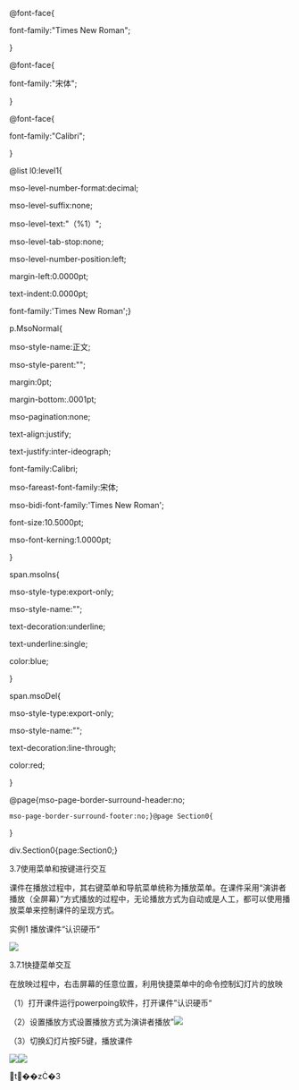 @font-face{

font-family:"Times New Roman";

}

@font-face{

font-family:"宋体";

}

@font-face{

font-family:"Calibri";

}

@list l0:level1{

mso-level-number-format:decimal;

mso-level-suffix:none;

mso-level-text:"（%1）";

mso-level-tab-stop:none;

mso-level-number-position:left;

margin-left:0.0000pt;

text-indent:0.0000pt;

font-family:'Times New Roman';}

p.MsoNormal{

mso-style-name:正文;

mso-style-parent:"";

margin:0pt;

margin-bottom:.0001pt;

mso-pagination:none;

text-align:justify;

text-justify:inter-ideograph;

font-family:Calibri;

mso-fareast-font-family:宋体;

mso-bidi-font-family:'Times New Roman';

font-size:10.5000pt;

mso-font-kerning:1.0000pt;

}

span.msoIns{

mso-style-type:export-only;

mso-style-name:"";

text-decoration:underline;

text-underline:single;

color:blue;

}

span.msoDel{

mso-style-type:export-only;

mso-style-name:"";

text-decoration:line-through;

color:red;

}

@page{mso-page-border-surround-header:no;

```
mso-page-border-surround-footer:no;}@page Section0{
```

}

div.Section0{page:Section0;}

3.7使用菜单和按键进行交互

课件在播放过程中，其右键菜单和导航菜单统称为播放菜单。在课件采用“演讲者播放（全屏幕）”方式播放的过程中，无论播放方式为自动或是人工，都可以使用播放菜单来控制课件的呈现方式。

实例1  播放课件“认识硬币“

![](file:///C:\Users\s\AppData\Local\Temp\ksohtml\wps1944.tmp.png)

3.7.1快捷菜单交互

在放映过程中，右击屏幕的任意位置，利用快捷菜单中的命令控制幻灯片的放映

（1）打开课件运行powerpoing软件，打开课件”认识硬币“

（2）设置播放方式设置播放方式为演讲者播放”![](file:///C:\Users\s\AppData\Local\Temp\ksohtml\wps1955.tmp.jpg)

（3）切换幻灯片按F5键，播放课件

![](file:///C:\Users\s\AppData\Local\Temp\ksohtml\wps1965.tmp.png)![](file:///C:\Users\s\AppData\Local\Temp\ksohtml\wps1966.tmp.png)

t��zĊ�3

